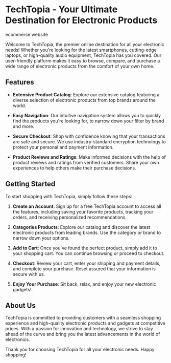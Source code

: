 
# TechTopia - Your Ultimate Destination for Electronic Products
ecommerse website

Welcome to TechTopia, the premier online destination for all your electronic needs! Whether you're looking for the latest smartphones, cutting-edge laptops, or high-quality audio equipment, TechTopia has you covered. Our user-friendly platform makes it easy to browse, compare, and purchase a wide range of electronic products from the comfort of your own home.

## Features

- **Extensive Product Catalog**: Explore our extensive catalog featuring a diverse selection of electronic products from top brands around the world.

- **Easy Navigation**: Our intuitive navigation system allows you to quickly find the products you're looking for,  to narrow down your filter by brand and more.

- **Secure Checkout**: Shop with confidence knowing that your transactions are safe and secure. We use industry-standard encryption technology to protect your personal and payment information.

- **Product Reviews and Ratings**: Make informed decisions with the help of product reviews and ratings from verified customers. Share your own experiences to help others make their purchase decisions.

## Getting Started

To start shopping with TechTopia, simply follow these steps:

1. **Create an Account**: Sign up for a free TechTopia account to access all the features, including saving your favorite products, tracking your orders, and receiving personalized recommendations.

2. **Categories Products**: Explore our catalog and discover the latest electronic products from leading brands. Use the category or brand to narrow down your options.

3. **Add to Cart**: Once you've found the perfect product, simply add it to your shopping cart. You can continue browsing or proceed to checkout.

4. **Checkout**: Review your cart, enter your shipping and payment details, and complete your purchase. Reset assured that your information is secure with us.

6. **Enjoy Your Purchase**: Sit back, relax, and enjoy your new electronic gadgets!.
## About Us

TechTopia is committed to providing customers with a seamless shopping experience and high-quality electronic products and gadgets at competitive prices. With a passion for innovation and technology, we strive to stay ahead of the curve and bring you the latest advancements in the world of electronics.


Thank you for choosing TechTopia for all your electronic needs. Happy shopping!

